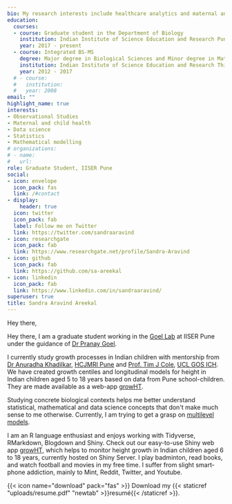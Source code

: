 ```yaml
---
bio: My research interests include healthcare analytics and maternal and child health.
education:
  courses:
  - course: Graduate student in the Department of Biology
    institution: Indian Institute of Science Education and Research Pune
    year: 2017 - present
  - course: Integrated BS-MS 
    degree: Major degree in Biological Sciences and Minor degree in Mathematics
    institution: Indian Institute of Science Education and Research Thiruvananthapuram
    year: 2012 - 2017
  # - course: 
  #   institution: 
  #   year: 2008
email: ""
highlight_name: true
interests:
- Observational Studies
- Maternal and child health
- Data science
- Statistics
- Mathematical modelling
# organizations:
# - name:
#   url: 
role: Graduate Student, IISER Pune
social:
- icon: envelope
  icon_pack: fas
  link: /#contact
- display:
    header: true
  icon: twitter
  icon_pack: fab
  label: Follow me on Twitter
  link: https://twitter.com/sandraaravind
- icon: researchgate
  icon_pack: fab
  link: https://www.researchgate.net/profile/Sandra-Aravind
- icon: github
  icon_pack: fab
  link: https://github.com/sa-areekal
- icon: linkedin
  icon_pack: fab
  link: https://www.linkedin.com/in/sandraaravind/
superuser: true
title: Sandra Aravind Areekal
---
```


Hey there,

Hey there,
I am a graduate student working in the [Goel Lab](https://digimed.acads.iiserpune.ac.in/) at IISER Pune under the guidance of [Dr Pranay Goel](https://www.iiserpune.ac.in/research/department/biology/people/faculty/regular-faculty/pranay-goel/271).

I currently study growth processes in Indian children with mentorship from [Dr Anuradha Khadilkar](https://www.researchgate.net/profile/Anuradha-Khadilkar-2), [HCJMRI Pune](https://www.hcjmri.org.in/) and [Prof. Tim J Cole](https://scholar.google.com/citations?user=1P_yQocAAAAJ&hl=en), [UCL GOS ICH](https://www.ucl.ac.uk/child-health/). We have created growth centiles and longitudinal models for height in Indian children aged 5 to 18 years based on data from Pune school-children. They are made available as a web-app [growHT](https://digimed.acads.iiserpune.ac.in/growth-charts).

Studying concrete biological contexts helps me better understand statistical, mathematical and data science concepts that don't make much sense to me otherwise. Currently, I am trying to get a grasp on [multilevel models](https://en.wikipedia.org/wiki/Multilevel_model).

I am an R language enthusiast and enjoys working with Tidyverse, RMarkdown, Blogdown and Shiny. Check out our easy-to-use Shiny web app [growHT](http://210.212.192.176:3838/growHT/), which helps to monitor height growth in Indian children aged 6 to 18 years, currently hosted on Shiny Server.
I play badminton, read books, and watch football and movies in my free time. I suffer from slight smart-phone addiction, mainly to Mint, Reddit, Twitter, and Youtube.




{{< icon name="download" pack="fas" >}} Download my {{< staticref "uploads/resume.pdf" "newtab" >}}resumé{{< /staticref >}}.
